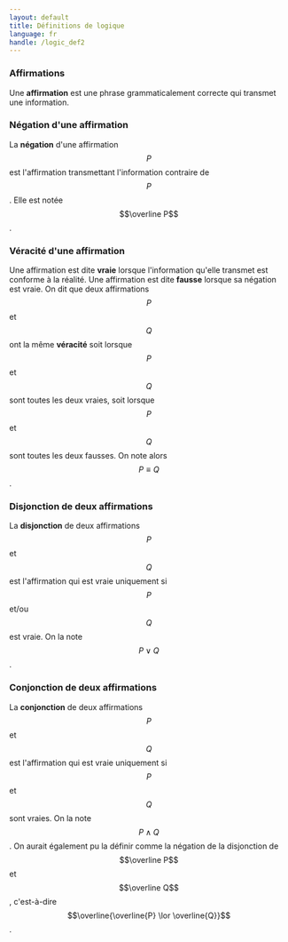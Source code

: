 ```yaml
---
layout: default
title: Définitions de logique
language: fr
handle: /logic_def2
---
```


<script src="https://cdn.mathjax.org/mathjax/latest/MathJax.js?config=TeX-AMS-MML_HTMLorMML" type="text/javascript"></script>

### Affirmations
Une **affirmation** est une phrase grammaticalement correcte qui transmet une information.

### Négation d'une affirmation
La **négation** d'une affirmation $$P$$ est l'affirmation transmettant l'information contraire de $$P$$. Elle est notée $$\overline P$$.

### Véracité d'une affirmation
Une affirmation est dite **vraie** lorsque l'information qu'elle transmet est conforme à la réalité. Une affirmation est dite **fausse** lorsque sa négation est vraie. On dit que deux affirmations $$P$$ et $$Q$$ ont la même **véracité** soit lorsque $$P$$ et $$Q$$ sont toutes les deux vraies, soit lorsque $$P$$ et $$Q$$ sont toutes les deux fausses. On note alors $$P \equiv Q$$.

### Disjonction de deux affirmations
La **disjonction** de deux affirmations $$P$$ et $$Q$$ est l'affirmation qui est vraie uniquement si $$P$$ et/ou $$Q$$ est vraie. On la note $$P \lor Q$$.

### Conjonction de deux affirmations
La **conjonction** de deux affirmations $$P$$ et $$Q$$ est l'affirmation qui est vraie uniquement si $$P$$ et $$Q$$ sont vraies. On la note $$P \land Q$$. On aurait également pu la définir comme la négation de la disjonction de $$\overline P$$ et $$\overline Q$$, c'est-à-dire $$\overline{\overline{P} \lor \overline{Q}}$$.
